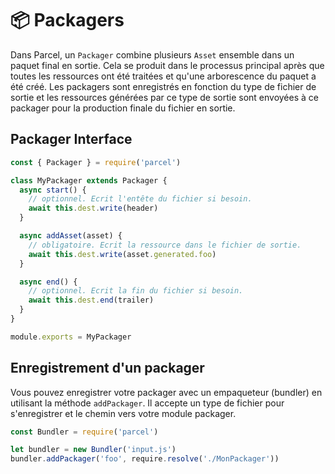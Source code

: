# 📦 Packagers

Dans Parcel, un `Packager` combine plusieurs `Asset` ensemble dans un paquet final en sortie. Cela se produit dans le processus principal après que toutes les ressources ont été traitées et qu'une arborescence du paquet a été créé. Les packagers sont enregistrés en fonction du type de fichier de sortie et les ressources générées par ce type de sortie sont envoyées à ce packager pour la production finale du fichier en sortie.

## Packager Interface

```javascript
const { Packager } = require('parcel')

class MyPackager extends Packager {
  async start() {
    // optionnel. Ecrit l'entête du fichier si besoin.
    await this.dest.write(header)
  }

  async addAsset(asset) {
    // obligatoire. Ecrit la ressource dans le fichier de sortie.
    await this.dest.write(asset.generated.foo)
  }

  async end() {
    // optionnel. Ecrit la fin du fichier si besoin.
    await this.dest.end(trailer)
  }
}

module.exports = MyPackager
```

## Enregistrement d'un packager

Vous pouvez enregistrer votre packager avec un empaqueteur (bundler) en utilisant la méthode `addPackager`. Il accepte un type de fichier pour s'enregistrer et le chemin vers votre module packager.

```javascript
const Bundler = require('parcel')

let bundler = new Bundler('input.js')
bundler.addPackager('foo', require.resolve('./MonPackager'))
```
